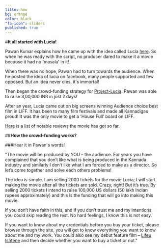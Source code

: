 ```yaml
---
title: how
bg: orange
color: black
"fa-icon": sliders
published: true
---
```


#**It all started with Lucia!**

Pawan Kumar explains how he came up with the idea called Lucia [here](http://www.hometalkies.com/lucia/2011/12/the-idea-called-lucia/). So when he was ready with the script, no producer dared to make it a movie because it had no 'masala' in it! 

When there was no hope, Pawan had to turn towards the audience. When he posted the idea of lucia on facebook, many people supported and few opposed. But an idea never dies, it's immortal!

Then began the crowd-funding strategy for [Project-Lucia](http://pawantheactor.com/?page_id=1653). Pawan was able to raise 3,00,000 INR in just 2 days!

After an year, Lucia came out on big screens winning Audience choice best film in LIFF. It has been to many film festivals and made all Kannadigas proud! It was the only movie to get a 'House Full' board on LIFF.

[Here](http://www.hometalkies.com/lucia/reviews/) is a list of notable reviews the movie has got so far.

##**How the crowd-funding works?**

###Hear it in Pawan's words!

"The movie will be produced by YOU – the audience. For years you have complained that you don’t like what is being produced in the Kannada industry and similarly I don’t like what I am forced to make as a director. So let’s come together and solve each others problems!

The idea is simple. I am selling 2000 tickets for the movie Lucia; I will start making the movie after all the tickets are sold. Crazy, right! But it’s true. By selling 2000 tickets I intend to raise 100,000 US dollars (50 lakh Indian rupees approximately) and this is the funding that will go into making this movie.

If you don’t have faith in this, and if you don’t trust me and my intentions, you could skip reading the rest. No hard feelings, I know this is not easy.

If you want to know about my credentials before you buy your ticket, please browse through the site, you will get to know everything you want to know about me and my work. You could also see my debut feature film – [Lifeu Ishtene](http://muvi.es/w714/312452) and then decide whether you want to buy a ticket or not."

